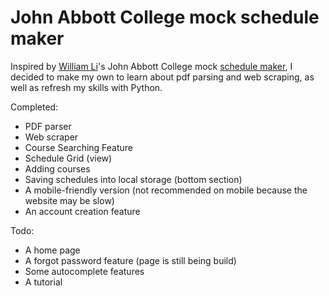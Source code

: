 # John Abbott College mock schedule maker

Inspired by [William Li](https://github.com/Trollermaner)'s John Abbott College mock [schedule maker](https://github.com/Trollermaner/schedule-maker), I decided to make my own to learn about pdf parsing and web scraping, as well as refresh my skills with Python.

Completed:

- PDF parser
- Web scraper
- Course Searching Feature
- Schedule Grid (view)
- Adding courses
- Saving schedules into local storage (bottom section)
- A mobile-friendly version (not recommended on mobile because the website may be slow)
- An account creation feature

Todo:

- A home page
- A forgot password feature (page is still being build)
- Some autocomplete features
- A tutorial
